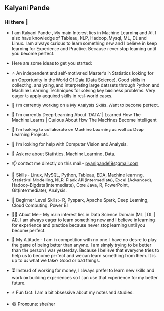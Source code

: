 ## Kalyani Pande
### Hi there 👋

- I am Kalyani Pande , My main Interest lies in Machine Learning and AI. I also have knowledge of Tableau, NLP, Hadoop, Mysql, ML, DL and Linux. I am always curious to learn something new and I believe in keep learning for Experience and Practice. Because never stop learning until you become perfect.
- Here are some ideas to get you started:

- ⭐ An independent and self-motivated Master’s in Statistics looking for an Opportunity in the World Of Data (Data Science). Good skills in collecting, analyzing, and interpreting large datasets through Python and Machine Learning Techniques for solving key business problems. Very eager to apply acquired skills in real-world cases.
- 🔭 I’m currently working on a My Analysis Skills. Want to become perfect.
- 🌱 I’m currently Deep-Learning About 'DATA' | Learned How The Machine Learns | Curious About How The Machines Become Intelligent
- 👯 I’m looking to collaborate on Machine Learning as well as Deep Learning Projects.
- 🤔 I’m looking for help with Computer Vision and Analysis.
- 💬 Ask me about Statistics, Machine Learning, Data.
- 📫 contact me directly on this mail:- pyanipande19@gmail.com 
- 👑 Skills:- Linux, MySQL, Python, Tableau, EDA, Machine learning, Statistical Modelling, NLP, Flask API(intermediate), Excel (Advanced), Hadoop-Bigdata(intermediate), Core Java, R, PowerPoint, Git(intermediate), Analysis.
- 👑 Beginner Level Skills:- R, Pyspark, Apache Spark, Deep Learning, Cloud Computing, Power BI
- 👩‍💻 About Me:- My main interest lies in Data Science Domain (ML | DL | AI). I am always eager to learn something new and I believe in learning for experience and practice because never stop learning until you become perfect.
- 💫 My Attitude:- I am in competition with no one. I have no desire to play the game of being better than anyone. I am simply trying to be better than the person I was yesterday. Because I believe that everyone tries to help us to become perfect and we can learn something from them. It is up to us what we take? Good or bad things.
- ⏳ Instead of working for money, I always prefer to learn new skills and work on building experiences so I can use that experience for my better future. 
- ⚡ Fun fact: I am a bit obsessive about my notes and studies.
- 😄 Pronouns: she/her 
